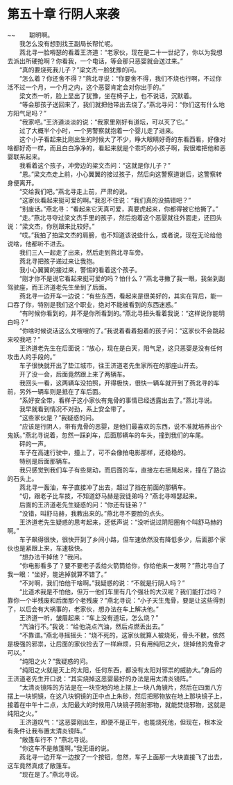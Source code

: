# 第五十章 行阴人来袭

~~
            　　聪明啊。<br>　　我怎么没有想到找王副局长帮忙呢。<br>　　燕北寻一脸嘚瑟的看着王济道：“老家伙，现在是二十一世纪了，你以为我想去派出所硬抢啊？你看我，一个电话，等会那只恶婴就会送过来。”<br>　　“真的要烧死我儿子？”梁文杰一脸犹豫的问。<br>　　“怎么着？你还舍不得？”燕北寻说：“你要舍不得，我们不烧也行啊，不过你活不过一个月，一个月之内，这个恶婴肯定会对你出手的。”<br>　　梁文杰一听，脸上显出了犹豫，坐在椅子上，也不说话，沉默着。<br>　　“等会那孩子送回来了，我们就把他带出去烧了。”燕北寻问：“你们这有什么地方阳气足吗？”<br>　　“我家吧。”王济道淡淡的说：“我家里刚好有道坛，可以灭了它。”<br>　　过了大概半个小时，一个男警察就抱着一个婴儿走了进来。<br>　　这个小子看起来比刚出生的时候大了不少，睁大眼睛好奇的东看西看，好像对啥都好奇一样，而且白白净净的，看起来就是个乖巧的小孩子啊，我很难把他和恶婴联系起来。<br>　　我看着这个孩子，冲旁边的梁文杰问：“这就是你儿子？”<br>　　“恩。”梁文杰走上前，小心翼翼的接过孩子，然后向这警察道谢后，这警察转身便离开。<br>　　“交给我们吧。”燕北寻走上前，严肃的说。<br>　　“这家伙看起来挺可爱的啊。”我忍不住说：“我们真的没搞错吧？”<br>　　“别废话。”燕北寻：“看起来它天真可爱，真要虎起来，你都得被它给撕了。”<br>　　“走。”燕北寻夺过梁文杰手里的孩子，然后抱着这个恶婴就往外面走，还回头说：“梁文杰，你别跟来比较好。”<br>　　“哎。”我拍了拍梁文杰的肩膀，也不知道该说些什么，或者说，现在无论给他说啥，他都听不进去。<br>　　我们三人一起走了出来，然后走到燕北寻车旁。<br>　　燕北寻把孩子递过来让我抱。<br>　　我小心翼翼的接过来，警惕的看着这个孩子。<br>　　“刚才你不是说它看起来挺可爱的吗？怕什么？”燕北寻撇了我一眼，我坐到副驾驶座，而王济道老先生坐到了后面。<br>　　燕北寻一边开车一边说：“有些东西，看起来是很美好的，其实在背后，能一口吞了你，特别是我们这个职业，绝对不能被看到的东西迷惑。”<br>　　“有时候你看到的，并不是你所看到的。”燕北寻扭头看着我说：“这样说你能明白吗？”<br>　　“你啥时候说话这么文嗖嗖的了。”我说着看着抱着的孩子问：“这家伙不会跳起来咬我吧？”<br>　　王济道老先生在后面说：“放心，现在是白天，阳气足，这只恶婴是没有任何攻击人的手段的。”<br>　　车子很快就开出了垫江城市，往王济道老先生家所在的那座山开去。<br>　　开了没一会，后面竟然跟上来了两辆车。<br>　　我回头一看，这两辆车没拍照，开得极快，很快一辆车就开到了燕北寻的车前，另外一辆车则是抵在了车后面。<br>　　“系好安全带，看样子这小家伙有鬼骨的事情已经透露出去了。”燕北寻说。<br>　　我早就看到情况不对劲，系上安全带了。<br>　　“这些家伙是？”我疑惑的问。<br>　　“应该是行阴人，带有鬼骨的恶婴，是他们最喜欢的东西，说不准就培养出个鬼妖。”燕北寻说着，忽然一踩刹车，后面那辆车的车头，撞到我们的车尾。<br>　　砰的一声。<br>　　车子在高速行驶中，撞上了，可不会像拍电影那样，还稳稳的。<br>　　特别是后面那辆车。<br>　　我只感觉到我们车子有些晃动，而后面的车，直接左右摇晃起来，撞在了路边的石头上。<br>　　燕北寻一轰油，车子直接冲了出去，超过了挡在前面的那辆车。<br>　　“切，跟老子比车技，不知道舒马赫是我徒弟吗？”燕北寻嘚瑟起来。<br>　　后面的王济道老先生疑惑的问：“你还有徒弟？”<br>　　“没错，叫舒马赫，我教出来的。”燕北寻不要脸的点头。<br>　　王济道老先生疑惑的思考起来，还低声说：“没听说过阴阳圈有个叫舒马赫的啊。”<br>　　车子飙得很快，很快开到了乡间小路，但车速依然没有降低多少，后面那个家伙也是紧跟上来，车速极快。<br>　　“想办法干掉他？”我问。<br>　　“你电影看多了？要不要老子丢给火箭筒给你，你给他来一发啊？”燕北寻白了我一眼：“坐好，能逃掉就算不错了。”<br>　　“不对啊，我们怕他干啥啊。”我疑惑的说：“不就是行阴人吗？”<br>　　“比道术我是不怕他，但万一他们车里有几个强壮的大汉呢？我们能打过吗？靠你一个半残废和后面那个老残废？”燕北寻说：“小子天生鬼骨，要是让这些得到了，以后会有大祸事的，老家伙，想办法在车上解决他。”<br>　　王济道一听，皱眉起来：“车上没有道坛，怎么烧？”<br>　　“汽油行不。”我说：“给他浇点汽油，然后点燃丢出去。”<br>　　“不靠谱。”燕北寻摇摇头：“烧不死的，这家伙就算人被烧死，骨头不散，依然是极强的邪祟，让后面的家伙捡去了一样麻烦，只有用纯阳之火，烧掉他的鬼骨才可以。”<br>　　“纯阳之火？”我疑惑的问。<br>　　“纯阳之火就是天上的太阳，任何东西，都没有太阳对邪祟的威胁大。”身后的王济道老先生开口说：“其实烧掉这恶婴最好的办法是用太清炎镜阵。”<br>　　“太清炎镜阵的方法是在一块空地的地上摆上一块八角镜片，然后在四面八方摆上一块铜镜，在这八块铜镜的正中点上朱砂，然后把邪物放在地上那块镜子上，接着在中午十二点，太阳最大的时候用八块镜子照射邪物，就能焚烧邪物，这就是纯阳之火。”<br>　　王济道叹气：“这恶婴刚出生，即便不是正午，也能烧死他，但现在，根本没有条件让我布置太清炎镜阵。”<br>　　“敞篷车行不？”燕北寻说。<br>　　“你这车不是敞篷啊。”我无语的说。<br>　　燕北寻一边开车一边按了一个按钮，忽然，车子上面那一大块直接飞了出去，这车竟然真成了敞篷车。<br>　　“现在是了。”燕北寻说。<br>　　
	